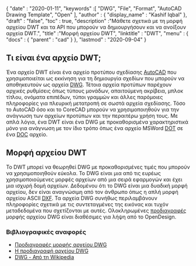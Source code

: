 {
  "date" : "2020-01-11",
  "keywords" :[ "DWG", "File", "Format", "AutoCAD Drawing Template", "Open" ],
  "author" : {
    "display_name" : "Kashif Iqbal"
},
  "draft" : "false",
  "toc" : true,
  "description" :"Μάθετε σχετικά με τη μορφή αρχείου DWT και τα API που μπορούν να δημιουργήσουν και να ανοίξουν αρχεία DWT.",
  "title" :"Μορφή αρχείου DWT",
  "linktitle" : "DWT",
  "menu" : {
    "docs" : {
      "parent" : "cad"
}
},
  "lastmod" : "2020-09-04"
}

## Τι είναι ένα αρχείο DWT;

Ένα αρχείο DWT είναι ένα αρχείο προτύπου σχεδίασης [AutoCAD](https://www.autodesk.com/) που χρησιμοποιείται ως εκκίνηση για τη δημιουργία σχεδίων που μπορούν να αποθηκευτούν ως αρχεία [DWG](/el/cad/dwg/). Τέτοια αρχεία προτύπων παρέχουν αρχικές ρυθμίσεις όπως τύπους μονάδων, απαιτούμενη ακρίβεια, μπλοκ τίτλου, ονόματα επιπέδων, τύποι γραμμών και άλλες παρόμοιες πληροφορίες για πλευρική μετατροπή σε σωστά αρχεία σχεδίασης. Τόσο το AutoCAD όσο και το CoreCAD μπορούν να χρησιμοποιηθούν για την ανάγνωση των αρχείων προτύπων και την περαιτέρω χρήση τους. Με απλά λόγια, ένα DWT είναι ένα DWG με προκαθορισμένα χαρακτηριστικά μόνο για ανάγνωση με τον ίδιο τρόπο όπως ένα αρχείο MSWord [DOT](/el/word-processing/dot/) σε ένα [DOC](/el/word-processing/doc/) αρχείο.

## Μορφή αρχείου DWT

Το DWT μπορεί να θεωρηθεί DWG με προκαθορισμένες τιμές που μπορούν να χρησιμοποιηθούν εύκολα. Το DWG είναι μια από τις ευρέως χρησιμοποιούμενες μορφές αρχείων από μια σειρά εφαρμογών και έχει μια ισχυρή δομή αρχείων. Δεδομένου ότι το DWG είναι μια δυαδική μορφή αρχείου, δεν είναι αναγνώσιμη από τον άνθρωπο όπως η απλή μορφή αρχείου ASCII [DXF](/el/cad/dxf/). Τα αρχεία DWG συνήθως περιλαμβάνουν πληροφορίες σχετικά με τις συντεταγμένες της εικόνας και τυχόν μεταδεδομένα που σχετίζονται με αυτές. Ολοκληρωμένες [προδιαγραφές](https://www.opendesign.com/files/guestdownloads/OpenDesign_Specification_for_.dwg_files.pdf) μορφής αρχείου DWG είναι διαθέσιμες για λήψη από το OpenDesign.

### Βιβλιογραφικές αναφορές

* [Προδιαγραφές μορφής αρχείου DWG](https://www.opendesign.com/files/guestdownloads/OpenDesign_Specification_for_.dwg_files.pdf)
* [Η προδιαγραφή αρχείου DWG](https://www.scan2cad.com/blog/dwg/file-spec/)
* [DWG - Από τη Wikipedia](https://en.wikipedia.org/wiki/.dwg)

